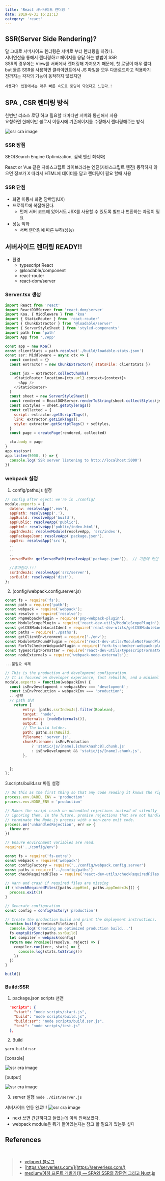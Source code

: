 ```yaml
---
title: 'React 서버사이드 렌더링 '
date: 2019-8-31 16:21:13
category: 'react'
---
```


## SSR(Server Side Rendering)?

말 그대로 서버사이드 렌더링은 서버로 부터 렌더링을 하겠다.<br>
서버연산을 통해서 렌더링하고 페이지를 응답 하는 방법이 SSR <br>
SSR의 경우에는 View를 서버에서 렌더링해 가져오기 때문에, 첫 로딩이 매우 짧다. <br>
but 물론 SSR을 사용하면 클라이언트에서 JS 파일을 모두 다운로드하고 적용하기 <br>
전까지는 각각의 기능이 동작하지 않겠지만<br>

`사용자의 입장에서는 매우 빠른 속도로 로딩이 되었다고 느낀다.!`

## SPA , CSR 렌더링 방식

한번만 리소스 로딩 하고 필요할 때마다만 서버와 통신해서 사용<br>
요청하면 한페이만 불로서 이동시에 기존페이지를 수정해서 렌더링해주는 방식

![ssr cra image](./images/client-side-vs-server-side.png)

### SSR 장점

SEO(Search Engine Optimization, 검색 엔진 최적화)

React or Vue 같은 자바스크립트 라이브러리는 엔진(자바스크립트 엔진) 동작하지 않으면 정보가 X
따라서 HTML에 데이터를 담고 렌더링이 필요 할때 사용

### SSR 단점

- 화면 이동시 화면 깜빡임(UX)
- 프로젝트에 복잡해진다.
  - 먼저 서버 코드에 있어서도 JSX를 사용할 수 있도록 빌드나 변환하는 과정이 필요
- 성능 악화
  - 서버 렌더링에 따른 부하(성능)

## 서버사이드 렌더링 READY!!

- 환경
  - typescript React
  - @loadable/component
  - react-router
  - react-dom/server

### Server.tsx 생성

```js
import React from 'react'
import ReactDOMServer from 'react-dom/server'
import Koa, { Middleware } from 'koa'
import { StaticRouter } from 'react-router'
import { ChunkExtractor } from '@loadable/server'
import { ServerStyleSheet } from 'styled-components'
import path from 'path'
import App from './App'

const app = new Koa()
const clientStats = path.resolve('./build/loadable-stats.json')
const ssr: Middleware = async ctx => {
  const context = {}
  const extractor = new ChunkExtractor({ statsFile: clientStats })

  const jsx = extractor.collectChunks(
    <StaticRouter location={ctx.url} context={context}>
      <App />
    </StaticRouter>
  )
  const sheet = new ServerStyleSheet()
  const rendered = ReactDOMServer.renderToString(sheet.collectStyles(jsx))
  const scStyles = sheet.getStyleTags()
  const collected = {
    script: extractor.getScriptTags(),
    link: extractor.getLinkTags(),
    style: extractor.getScriptTags() + scStyles,
  }
  const page = createPage(rendered, collected)

  ctx.body = page
}
app.use(ssr)
app.listen(5000, () => {
  console.log('SSR server listening to http://localhost:5000')
})
```

### webpack 설정

1. config/paths.js 설정

```js
// config after eject: we're in ./config/
module.exports = {
  dotenv: resolveApp('.env'),
  appPath: resolveApp('.'),
  appBuild: resolveApp('build'),
  appPublic: resolveApp('public'),
  appHtml: resolveApp('public/index.html'),
  appIndexJs: resolveModule(resolveApp, 'src/index'),
  appPackageJson: resolveApp('package.json'),
  appSrc: resolveApp('src'),
  ..
  ..
  ..
  servedPath: getServedPath(resolveApp('package.json')),  // 기존에 있던 내용들...

  //추가한다.!!!
  ssrIndexJs: resolveApp('src/server'),
  ssrBuild: resolveApp('dist'),
};
```

2. (config/webpack.config.server.js)

```js
const fs = require('fs');
const path = require('path');
const webpack = require('webpack');
const resolve = require('resolve');
const PnpWebpackPlugin = require('pnp-webpack-plugin');
const ModuleScopePlugin = require('react-dev-utils/ModuleScopePlugin');
const getCSSModuleLocalIdent = require('react-dev-utils/getCSSModuleLocalIdent');
const paths = require('./paths');
const getClientEnvironment = require('./env');
const ModuleNotFoundPlugin = require('react-dev-utils/ModuleNotFoundPlugin');
const ForkTsCheckerWebpackPlugin = require('fork-ts-checker-webpack-plugin');
const typescriptFormatter = require('react-dev-utils/typescriptFormatter');
const nodeExternals = require('webpack-node-externals');

...불필요 삭제

// This is the production and development configuration.
// It is focused on developer experience, fast rebuilds, and a minimal bundle.
module.exports = function(webpackEnv) {
  const isEnvDevelopment = webpackEnv === 'development';
  const isEnvProduction = webpackEnv === 'production';
  ...생략
  // path 설정
    return {
        entry: [paths.ssrIndexJs].filter(Boolean),
        target: 'node',
        externals: [nodeExternals()],
        output: {
        // The build folder.
        path: paths.ssrABuild,
        filename: 'server.js',
        chunkFilename: isEnvProduction
            ? 'static/js/[name].[chunkhash:8].chunk.js'
            : isEnvDevelopment && 'static/js/[name].chunk.js',
        },


  };
};

```

3.scripts/build.ssr 파일 설정

```js
// Do this as the first thing so that any code reading it knows the right env.
process.env.BABEL_ENV = 'production'
process.env.NODE_ENV = 'production'

// Makes the script crash on unhandled rejections instead of silently
// ignoring them. In the future, promise rejections that are not handled will
// terminate the Node.js process with a non-zero exit code.
process.on('unhandledRejection', err => {
  throw err
})

// Ensure environment variables are read.
require('../config/env')

const fs = require('fs-extra')
const webpack = require('webpack')
const configFactory = require('../config/webpack.config.server')
const paths = require('../config/paths')
const checkRequiredFiles = require('react-dev-utils/checkRequiredFiles')

// Warn and crash if required files are missing
if (!checkRequiredFiles([paths.appHtml, paths.appIndexJs])) {
  process.exit(1)
}

// Generate configuration
const config = configFactory('production')

// Create the production build and print the deployment instructions.
function build(previousFileSizes) {
  console.log('Creating an optimized production build...')
  fs.emptyDirSync(paths.ssrBuild)
  let compiler = webpack(config)
  return new Promise((resolve, reject) => {
    compiler.run((err, stats) => {
      console.log(stats.toString())
    })
  })
}

build()
```

### Build:SSR

1. package.json scripts 선언

```json
  "scripts": {
    "start": "node scripts/start.js",
    "build": "node scripts/build.js",
    "build:ssr": "node scripts/build.ssr.js",
    "test": "node scripts/test.js"
  },
```

2. Build

`yarn build:ssr`

[console]

![ssr cra image](../img/react-ssr/ssr-build.png 'ssr cra image')

[output]

![ssr cra image](../img/react-ssr/dist.png 'ssr cra image')

3. server 실행
   `node ./dist/server.js`

서버사이드 연동 완료!!!
![ssr cra image](../img/react-ssr/rendering.png 'ssr cra image')

- next 쓰면 간단하다고 들었는데 아직 안써보았다.
- webpack module은 뭐가 들어있는지는 참고 할 필요가 있는듯 싶다

## References

<br>

> - [velopert 블로그](https://velopert.com/3425)
> - [https://serverless.com/](https://serverless.com/)
> - [medium/아하 프론트 개발기(1) — SPA와 SSR의 장단점 그리고 Nuxt.js](https://medium.com/aha-official/%EC%95%84%ED%95%98-%ED%94%84%EB%A1%A0%ED%8A%B8-%EA%B0%9C%EB%B0%9C%EA%B8%B0-1-spa%EC%99%80-ssr%EC%9D%98-%EC%9E%A5%EB%8B%A8%EC%A0%90-%EA%B7%B8%EB%A6%AC%EA%B3%A0-nuxt-js-cafdc3ac2053)
